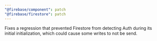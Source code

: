 ```yaml
---
"@firebase/component": patch
"@firebase/firestore": patch
---
```


Fixes a regression that prevented Firestore from detecting Auth during its initial initialization, which could cause some writes to not be send.
